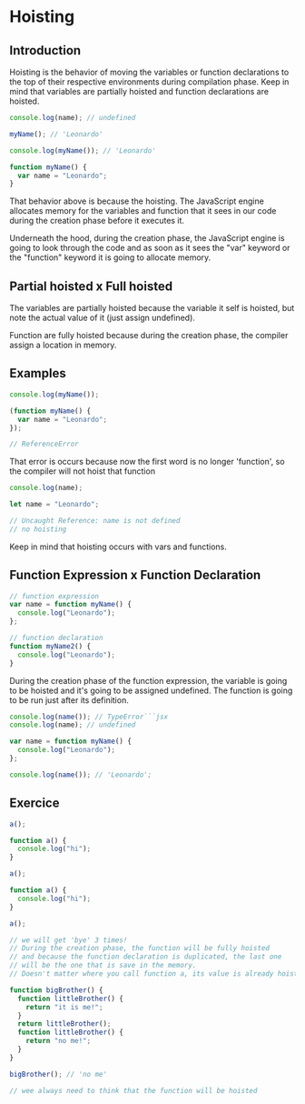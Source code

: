 # Hoisting

## Introduction

Hoisting is the behavior of moving the variables or function declarations to the top of their respective environments during compilation phase. Keep in mind that variables are partially hoisted and function declarations are hoisted.

```jsx
console.log(name); // undefined

myName(); // 'Leonardo'

console.log(myName()); // 'Leonardo'

function myName() {
  var name = "Leonardo";
}
```

That behavior above is because the hoisting. The JavaScript engine allocates memory for the variables and function that it sees in our code during the creation phase before it executes it.

Underneath the hood, during the creation phase, the JavaScript engine is going to look through the code and as soon as it sees the "var" keyword or the "function" keyword it is going to allocate memory.

## Partial hoisted x Full hoisted

The variables are partially hoisted because the variable it self is hoisted, but note the actual value of it (just assign undefined).

Function are fully hoisted because during the creation phase, the compiler assign a location in memory.

## Examples

```jsx
console.log(myName());

(function myName() {
  var name = "Leonardo";
});

// ReferenceError
```

That error is occurs because now the first word is no longer 'function', so the compiler will not hoist that function

```jsx
console.log(name);

let name = "Leonardo";

// Uncaught Reference: name is not defined
// no hoisting
```

Keep in mind that hoisting occurs with vars and functions.

## Function Expression x Function Declaration

```jsx
// function expression
var name = function myName() {
  console.log("Leonardo");
};

// function declaration
function myName2() {
  console.log("Leonardo");
}
```

During the creation phase of the function expression, the variable is going to be hoisted and it's going to be assigned undefined. The function is going to be run just after its definition.

````jsx
console.log(name()); // TypeError```jsx
console.log(name); // undefined

var name = function myName() {
  console.log("Leonardo");
};

console.log(name()); // 'Leonardo';
````

## Exercice

```jsx
a();

function a() {
  console.log("hi");
}

a();

function a() {
  console.log("hi");
}

a();

// we will get 'bye' 3 times!
// During the creation phase, the function will be fully hoisted
// and because the function declaration is duplicated, the last one
// will be the one that is save in the memory.
// Doesn't matter where you call function a, its value is already hoisted.
```

```jsx
function bigBrother() {
  function littleBrother() {
    return "it is me!";
  }
  return littleBrother();
  function littleBrother() {
    return "no me!";
  }
}

bigBrother(); // 'no me'

// wee always need to think that the function will be hoisted
```
